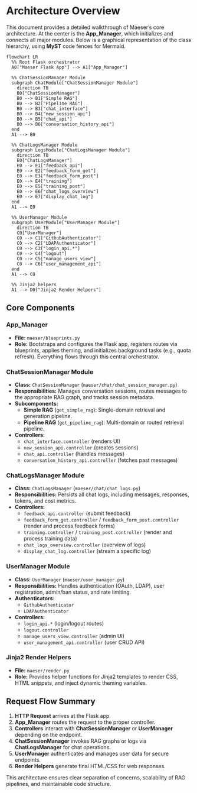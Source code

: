 # Architecture Overview

This document provides a detailed walkthrough of Maeser’s core architecture. At the center is the **App_Manager**, which initializes and connects all major modules. Below is a graphical representation of the class hierarchy, using **MyST** code fences for Mermaid.

```{mermaid}
flowchart LR
  %% Root Flask orchestrator
  A0["Maeser Flask App"] --> A1["App_Manager"]

  %% ChatSessionManager Module
  subgraph ChatModule["ChatSessionManager Module"]
    direction TB
    B0["ChatSessionManager"]
    B0 --> B1["Simple RAG"]
    B0 --> B2["Pipeline RAG"]
    B0 --> B3["chat_interface"]
    B0 --> B4["new_session_api"]
    B0 --> B5["chat_api"]
    B0 --> B6["conversation_history_api"]
  end
  A1 --> B0

  %% ChatLogsManager Module
  subgraph LogsModule["ChatLogsManager Module"]
    direction TB
    E0["ChatLogsManager"]
    E0 --> E1["feedback_api"]
    E0 --> E2["feedback_form_get"]
    E0 --> E3["feedback_form_post"]
    E0 --> E4["training"]
    E0 --> E5["training_post"]
    E0 --> E6["chat_logs_overview"]
    E0 --> E7["display_chat_log"]
  end
  A1 --> E0

  %% UserManager Module
  subgraph UserModule["UserManager Module"]
    direction TB
    C0["UserManager"]
    C0 --> C1["GithubAuthenticator"]
    C0 --> C2["LDAPAuthenticator"]
    C0 --> C3["login_api.*"]
    C0 --> C4["logout"]
    C0 --> C5["manage_users_view"]
    C0 --> C6["user_management_api"]
  end
  A1 --> C0

  %% Jinja2 helpers
  A1 --> D0["Jinja2 Render Helpers"]

```

## Core Components

### App_Manager
- **File:** `maeser/blueprints.py`  
- **Role:** Bootstraps and configures the Flask app, registers routes via blueprints, applies theming, and initializes background tasks (e.g., quota refresh). Everything flows through this central orchestrator.

### ChatSessionManager Module
- **Class:** `ChatSessionManager` (`maeser/chat/chat_session_manager.py`)  
- **Responsibilities:** Manages conversation sessions, routes messages to the appropriate RAG graph, and tracks session metadata.
- **Subcomponents:**
  - **Simple RAG** (`get_simple_rag`): Single-domain retrieval and generation pipeline.
  - **Pipeline RAG** (`get_pipeline_rag`): Multi-domain or routed retrieval pipeline.
- **Controllers:**
  - `chat_interface.controller` (renders UI)
  - `new_session_api.controller` (creates sessions)
  - `chat_api.controller` (handles messages)
  - `conversation_history_api.controller` (fetches past messages)

### ChatLogsManager Module
- **Class:** `ChatLogsManager` (`maeser/chat/chat_logs.py`)  
- **Responsibilities:** Persists all chat logs, including messages, responses, tokens, and cost metrics.
- **Controllers:**
  - `feedback_api.controller` (submit feedback)
  - `feedback_form_get.controller` / `feedback_form_post.controller` (render and process feedback forms)
  - `training.controller` / `training_post.controller` (render and process training data)
  - `chat_logs_overview.controller` (overview of logs)
  - `display_chat_log.controller` (stream a specific log)

### UserManager Module
- **Class:** `UserManager` (`maeser/user_manager.py`)  
- **Responsibilities:** Handles authentication (OAuth, LDAP), user registration, admin/ban status, and rate limiting.
- **Authenticators:**
  - `GithubAuthenticator`
  - `LDAPAuthenticator`
- **Controllers:**
  - `login_api.*` (login/logout routes)
  - `logout.controller`
  - `manage_users_view.controller` (admin UI)
  - `user_management_api.controller` (user CRUD API)

### Jinja2 Render Helpers
- **File:** `maeser/render.py`  
- **Role:** Provides helper functions for Jinja2 templates to render CSS, HTML snippets, and inject dynamic theming variables.

## Request Flow Summary
1. **HTTP Request** arrives at the Flask app.  
2. **App_Manager** routes the request to the proper controller.  
3. **Controllers** interact with **ChatSessionManager** or **UserManager** depending on the endpoint.  
4. **ChatSessionManager** invokes RAG graphs or logs via **ChatLogsManager** for chat operations.  
5. **UserManager** authenticates and manages user data for secure endpoints.  
6. **Render Helpers** generate final HTML/CSS for web responses.

This architecture ensures clear separation of concerns, scalability of RAG pipelines, and maintainable code structure.

